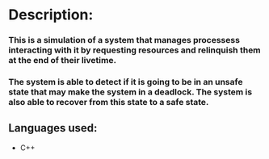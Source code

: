 # Description:
   ### This is a simulation of a system that manages processess interacting with it by requesting resources and relinquish them at the end of their livetime.
   ### The system is able to detect if it is going to be in an unsafe state that may make the system in a deadlock. The system is also able to recover from this state to a safe state.

## Languages used:
* C++
